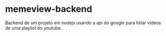 # memeview-backend
Backend de um projeto em nodejs usando a api do google para listar videos de uma playlist do youtube.
